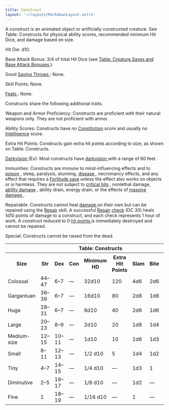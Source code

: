 ```yaml
---
title: Construct
layout: '~/layouts/MarkdownLayout.astro'
---
```

A construct is an animated object or artificially constructed creature. See
Table: Constructs for physical ability scores, recommended minimum Hit Dice,
and damage based on size.

Hit Die: d10.

Base Attack Bonus: 3/4 of total Hit Dice (see [ Table: Creature Saves and Base Attack Bonuses ](/modern.d20.srd/creature.types) ).

Good [ Saving Throws ](/modern.d20.srd/basics/saving.throws) : None.

Skill Points: None.

[ Feats ](/modern.d20.srd/feats) : None.

Constructs share the following additional traits.

Weapon and Armor Proficiency: Constructs are proficient with their natural
weapons only. They are not proficient with armor.

Ability Scores: Constructs have no [ Constitution](/modern.d20.srd/basics/ability.scores) score and usually no [ Intelligence](/modern.d20.srd/basics/ability.scores) score.

Extra Hit Points: Constructs gain extra hit points according to size, as shown
on Table: Constructs.

[ Darkvision ](/modern.d20.srd/special.abilities/darkvision) (Ex): Most
constructs have [ darkvision ](/modern.d20.srd/special.abilities/darkvision)
with a range of 60 feet.

Immunities: Constructs are immune to mind-influencing effects and to [ poison](/modern.d20.srd/environment.hazards/poison) , sleep, paralysis, stunning, [disease ](/modern.d20.srd/environment.hazards/disease) , necromancy effects,
and any effect that requires a [ Fortitude save](/modern.d20.srd/basics/saving.throws) unless the effect also works on
objects or is harmless. They are not subject to [ critical hits](/modern.d20.srd/combat/critical.hits) , nonlethal damage, [ ability damage](/modern.d20.srd/basics/ability.scores) , ability drain, energy drain, or the
effects of [ massive damage ](/modern.d20.srd/combat/death.dying.healing) .

Repairable: Constructs cannot heal [ damage ](/modern.d20.srd/combat/damage)
on their own but can be repaired using the [ Repair](/modern.d20.srd/skills/repair) skill. A successful [ Repair](/modern.d20.srd/skills/repair) [ check](/modern.d20.srd/skills/skill.basics) (DC 30) heals 1d10 points of
damage to a construct, and each check represents 1 hour of work. A construct
reduced to 0 [ hit points ](/modern.d20.srd/combat/hit.points) is immediately
destroyed and cannot be repaired.

Special: Constructs cannot be raised from the dead.


<table> <tr> <th colspan="10"> Table: Constructs </th> </tr> <tr> <th> Size </th> <th> Str </th> <th> Dex </th> <th> Con </th> <th> Minimum HD </th> <th> Extra Hit Points </th> <th> Slam </th> <th> Bite </th> <th> Claw </th> <th> Gore </th> </tr> <tr> <td> Colossal </td> <td> 44–47 </td> <td> 6–7 </td> <td> — </td> <td> 32d10 </td> <td> 120 </td> <td> 4d6 </td> <td> 2d6 </td> <td> 2d8 </td> <td> 4d6 </td> </tr> <tr class="shaded"> <td> Gargantuan </td> <td> 36–39 </td> <td> 6–7 </td> <td> — </td> <td> 16d10 </td> <td> 80 </td> <td> 2d8 </td> <td> 1d8 </td> <td> 2d6 </td> <td> 2d8 </td> </tr> <tr> <td> Huge </td> <td> 28–31 </td> <td> 6–7 </td> <td> — </td> <td> 8d10 </td> <td> 40 </td> <td> 2d6 </td> <td> 1d6 </td> <td> 2d4 </td> <td> 2d6 </td> </tr> <tr class="shaded"> <td> Large </td> <td> 20–23 </td> <td> 8–9 </td> <td> — </td> <td> 2d10 </td> <td> 20 </td> <td> 1d8 </td> <td> 1d4 </td> <td> 1d6 </td> <td> 1d8 </td> </tr> <tr> <td> Medium-size </td> <td> 12–15 </td> <td> 10–11 </td> <td> — </td> <td> 1d10 </td> <td> 10 </td> <td> 1d6 </td> <td> 1d3 </td> <td> 1d4 </td> <td> 1d6 </td> </tr> <tr class="shaded"> <td> Small </td> <td> 8–11 </td> <td> 12–13 </td> <td> — </td> <td> 1/2 d10 </td> <td> 5 </td> <td> 1d4 </td> <td> 1d2 </td> <td> 1d3 </td> <td> 1d4 </td> </tr> <tr> <td> Tiny </td> <td> 4–7 </td> <td> 14–15 </td> <td> — </td> <td> 1/4 d10 </td> <td> — </td> <td> 1d3 </td> <td> 1 </td> <td> 1d2 </td> <td> 1d3 </td> </tr> <tr class="shaded"> <td> Diminutive </td> <td> 2–5 </td> <td> 16–17 </td> <td> — </td> <td> 1/8 d10 </td> <td> — </td> <td> 1d2 </td> <td> — </td> <td> 1 </td> <td> 1d2 </td> </tr> <tr> <td> Fine </td> <td> 1 </td> <td> 18–19 </td> <td> — </td> <td> 1/16 d10 </td> <td> — </td> <td> 1 </td> <td> — </td> <td> — </td> <td> 1 </td> </tr> </table>



